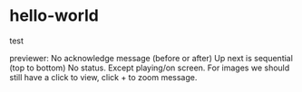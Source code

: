# hello-world
test

previewer:
No acknowledge message (before or after)
Up next is sequential (top to bottom)
No status. 
Except playing/on screen. 
For images we should still have a click to view, click + to zoom message.
